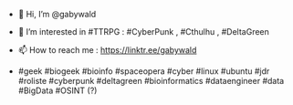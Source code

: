 - 👋 Hi, I’m @gabywald
- 👀 I’m interested in #TTRPG : #CyberPunk , #Cthulhu , #DeltaGreen
- 📫 How to reach me : https://linktr.ee/gabywald

- #geek #biogeek #bioinfo #spaceopera #cyber #linux #ubuntu #jdr #roliste #cyberpunk #deltagreen #bioinformatics #dataengineer #data #BigData #OSINT (?)

<!---
- 🌱 I’m currently learning ...
- 💞️ I’m looking to collaborate on ...
- 📫 How to reach me ...
--->

<!---
gabywald/gabywald is a ✨ special ✨ repository because its `README.md` (this file) appears on your GitHub profile.
You can click the Preview link to take a look at your changes.
--->
